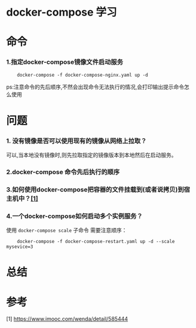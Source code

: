 # docker-compose 学习

# 命令

### 1.指定docker-compose镜像文件启动服务
```shell
    docker-compose -f docker-compose-nginx.yaml up -d
```
ps:注意命令的先后顺序,不然会出现命令无法执行的情况,会打印输出提示命令怎么使用

# 问题

### 1. 没有镜像是否可以使用现有的镜像从网络上拉取？
可以,当本地没有镜像时,则先拉取指定的镜像版本到本地然后在启动服务。

### 2.docker-compose 命令先后执行的顺序

### 3.如何使用docker-compose把容器的文件挂载到(或者说拷贝)到宿主机中？[[1]](https://www.imooc.com/wenda/detail/585444)

### 4.一个docker-compose如何启动多个实例服务？
使用 `docker-compose scale` 子命令
需要注意顺序：
```shell
    docker-compose -f docker-compose-restart.yaml up -d --scale mysevice=3
```
# 总结

# 参考
[1] https://www.imooc.com/wenda/detail/585444